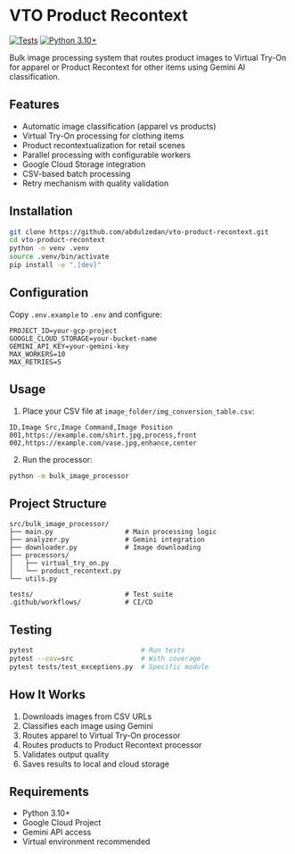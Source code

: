 # VTO Product Recontext

[![Tests](https://github.com/abdulzedan/vto-product-recontext/actions/workflows/test.yml/badge.svg)](https://github.com/abdulzedan/vto-product-recontext/actions/workflows/test.yml)
[![Python 3.10+](https://img.shields.io/badge/python-3.10+-blue.svg)](https://www.python.org/downloads/)

Bulk image processing system that routes product images to Virtual Try-On for apparel or Product Recontext for other items using Gemini AI classification.

## Features

- Automatic image classification (apparel vs products)
- Virtual Try-On processing for clothing items
- Product recontextualization for retail scenes
- Parallel processing with configurable workers
- Google Cloud Storage integration
- CSV-based batch processing
- Retry mechanism with quality validation

## Installation

```bash
git clone https://github.com/abdulzedan/vto-product-recontext.git
cd vto-product-recontext
python -m venv .venv
source .venv/bin/activate
pip install -e ".[dev]"
```

## Configuration

Copy `.env.example` to `.env` and configure:

```env
PROJECT_ID=your-gcp-project
GOOGLE_CLOUD_STORAGE=your-bucket-name
GEMINI_API_KEY=your-gemini-key
MAX_WORKERS=10
MAX_RETRIES=5
```

## Usage

1. Place your CSV file at `image_folder/img_conversion_table.csv`:
```csv
ID,Image Src,Image Command,Image Position
001,https://example.com/shirt.jpg,process,front
002,https://example.com/vase.jpg,enhance,center
```

2. Run the processor:
```bash
python -m bulk_image_processor
```

## Project Structure

```
src/bulk_image_processor/
├── main.py                  # Main processing logic
├── analyzer.py              # Gemini integration
├── downloader.py            # Image downloading
├── processors/
│   ├── virtual_try_on.py
│   └── product_recontext.py
└── utils.py

tests/                       # Test suite
.github/workflows/           # CI/CD
```

## Testing

```bash
pytest                           # Run tests
pytest --cov=src                 # With coverage
pytest tests/test_exceptions.py  # Specific module
```

## How It Works

1. Downloads images from CSV URLs
2. Classifies each image using Gemini
3. Routes apparel to Virtual Try-On processor
4. Routes products to Product Recontext processor
5. Validates output quality
6. Saves results to local and cloud storage

## Requirements

- Python 3.10+
- Google Cloud Project
- Gemini API access
- Virtual environment recommended

